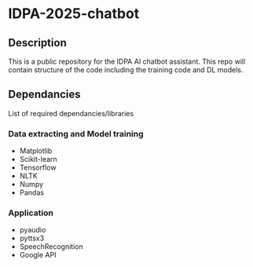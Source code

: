 # IDPA-2025-chatbot

## Description
This is a public repository for the IDPA AI chatbot assistant. This repo will contain structure of the code including the training code and DL models.

## Dependancies
List of required dependancies/libraries 
### Data extracting and Model training
- Matplotlib
- Scikit-learn
- Tensorflow
- NLTK
- Numpy
- Pandas
### Application
- pyaudio
- pyttsx3
- SpeechRecognition
- Google API
